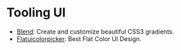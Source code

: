 # Tooling UI

* [Blend](http://colinkeany.com/blend/): Create and customize beautiful CSS3 gradients.
* [Flatuicolorpicker](https://www.flatuicolorpicker.com/): Best Flat Color UI Design.
